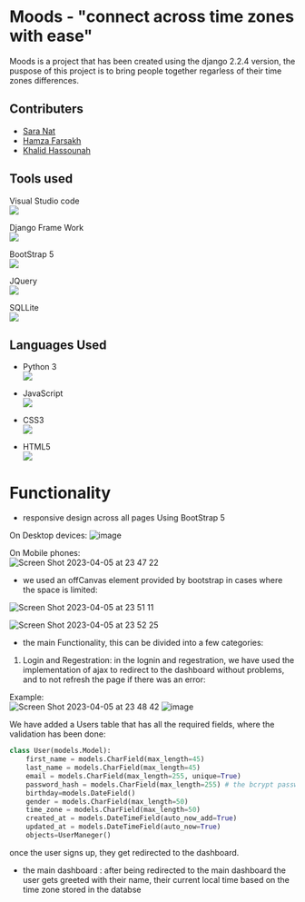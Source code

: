 # Moods - "connect across time zones with ease"
  Moods is a project that has been created using the django 2.2.4 version, the puspose of this project is to bring people together regarless of their time zones differences.

## Contributers

* <a href="https://github.com/saranatour1">Sara  Nat</a>
* <a href="https://github.com/hamzafarsakh">Hamza Farsakh </a>
* <a href="https://github.com/KhalidHassouna">Khalid Hassounah </a>

## Tools used 
<p> <span>Visual Studio code</span> <br> <img src="https://img.shields.io/badge/Visual_Studio_Code-0078D4?style=for-the-badge&logo=visual%20studio%20code&logoColor=white" /> </p>


<p> <span>Django Frame Work </span> <br> <img src="https://img.shields.io/badge/Django-092E20?style=for-the-badge&logo=django&logoColor=green" /> </p>

<p> <span>BootStrap 5</span> <br> <img src="https://img.shields.io/badge/Bootstrap-563D7C?style=for-the-badge&logo=bootstrap&logoColor=white" /> </p>

<p> <span>JQuery</span> <br> <img src="https://img.shields.io/badge/jQuery-0769AD?style=for-the-badge&logo=jquery&logoColor=white" /> </p>

<p> <span>SQLLite</span> <br> <img src="https://img.shields.io/badge/SQLite-07405E?style=for-the-badge&logo=sqlite&logoColor=white" /> </p>


## Languages Used 
* Python 3   <br> <img src="https://img.shields.io/badge/Python-FFD43B?style=for-the-badge&logo=python&logoColor=blue" />

* JavaScript   <br> <img src="https://img.shields.io/badge/JavaScript-323330?style=for-the-badge&logo=javascript&logoColor=F7DF1E" />

* CSS3 <br> <img src="https://img.shields.io/badge/CSS3-1572B6?style=for-the-badge&logo=css3&logoColor=white" />

* HTML5 <br> <img src="https://img.shields.io/badge/HTML5-E34F26?style=for-the-badge&logo=html5&logoColor=white" />

# Functionality

* responsive design across all pages Using BootStrap 5 

On Desktop devices:
![image](https://user-images.githubusercontent.com/77834808/230219214-593c6acb-9c33-4c08-bc0b-0240b6947338.png)

On Mobile phones: <br>
![Screen Shot 2023-04-05 at 23 47 22](https://user-images.githubusercontent.com/77834808/230219354-b80f6db5-5b4c-41c4-9106-fdf1d2596b20.png)

  * we used an offCanvas element provided by bootstrap in cases where the space is limited:

![Screen Shot 2023-04-05 at 23 51 11](https://user-images.githubusercontent.com/77834808/230220077-250d334e-d246-42ce-9123-cb23f7aab28f.png)

![Screen Shot 2023-04-05 at 23 52 25](https://user-images.githubusercontent.com/77834808/230220255-a09cff92-d9ac-412d-8003-02fadd153fd0.png)

* the main Functionality, this can be divided into a few categories: 

1. Login and Regestration: in the lognin and regestration, we have used the implementation of ajax to redirect to the dashboard without problems, and to not refresh the page if there was an error: 

Example: <br>
![Screen Shot 2023-04-05 at 23 48 42](https://user-images.githubusercontent.com/77834808/230220817-b0a7db40-92ca-4a00-a652-978f6a5debd3.png)
![image](https://user-images.githubusercontent.com/77834808/230221122-d25c6c21-94f9-40e7-bed8-b547fa6360ae.png)

We have added a Users table that has all the required fields, where the validation has been done: 

```python
class User(models.Model):
    first_name = models.CharField(max_length=45)
    last_name = models.CharField(max_length=45)
    email = models.CharField(max_length=255, unique=True)
    password_hash = models.CharField(max_length=255) # the bcrypt password hash only.
    birthday=models.DateField()
    gender = models.CharField(max_length=50)
    time_zone = models.CharField(max_length=50)
    created_at = models.DateTimeField(auto_now_add=True)
    updated_at = models.DateTimeField(auto_now=True)
    objects=UserManeger()

```
once the user signs up, they get redirected to the dashboard. 

* the main dashboard : after being redirected to the main dashboard the user gets greeted with their name, their current local time based on the time zone stored in the databse 

